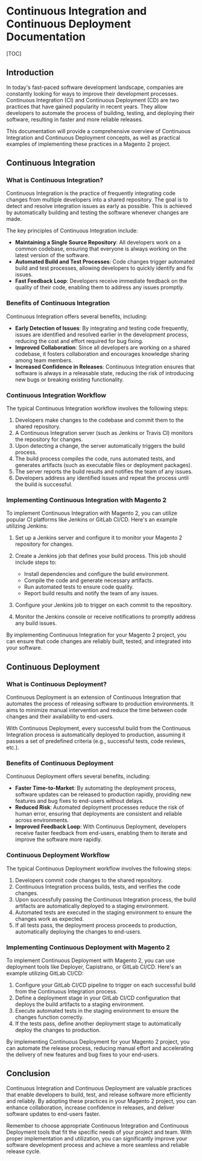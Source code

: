 # Continuous Integration and Continuous Deployment Documentation

[TOC]

## Introduction

In today's fast-paced software development landscape, companies are constantly looking for ways to improve their
development processes. Continuous Integration (CI) and Continuous Deployment (CD) are two practices that have gained
popularity in recent years. They allow developers to automate the process of building, testing, and deploying their
software, resulting in faster and more reliable releases.

This documentation will provide a comprehensive overview of Continuous Integration and Continuous Deployment concepts,
as well as practical examples of implementing these practices in a Magento 2 project.

## Continuous Integration

### What is Continuous Integration?

Continuous Integration is the practice of frequently integrating code changes from multiple developers into a shared
repository. The goal is to detect and resolve integration issues as early as possible. This is achieved by automatically
building and testing the software whenever changes are made.

The key principles of Continuous Integration include:

- **Maintaining a Single Source Repository**: All developers work on a common codebase, ensuring that everyone is always
  working on the latest version of the software.
- **Automated Build and Test Processes**: Code changes trigger automated build and test processes, allowing developers
  to quickly identify and fix issues.
- **Fast Feedback Loop**: Developers receive immediate feedback on the quality of their code, enabling them to address
  any issues promptly.

### Benefits of Continuous Integration

Continuous Integration offers several benefits, including:

- **Early Detection of Issues**: By integrating and testing code frequently, issues are identified and resolved earlier
  in the development process, reducing the cost and effort required for bug fixing.
- **Improved Collaboration**: Since all developers are working on a shared codebase, it fosters collaboration and
  encourages knowledge sharing among team members.
- **Increased Confidence in Releases**: Continuous Integration ensures that software is always in a releasable state,
  reducing the risk of introducing new bugs or breaking existing functionality.

### Continuous Integration Workflow

The typical Continuous Integration workflow involves the following steps:

1. Developers make changes to the codebase and commit them to the shared repository.
2. A Continuous Integration server (such as Jenkins or Travis CI) monitors the repository for changes.
3. Upon detecting a change, the server automatically triggers the build process.
4. The build process compiles the code, runs automated tests, and generates artifacts (such as executable files or
   deployment packages).
5. The server reports the build results and notifies the team of any issues.
6. Developers address any identified issues and repeat the process until the build is successful.

### Implementing Continuous Integration with Magento 2

To implement Continuous Integration with Magento 2, you can utilize popular CI platforms like Jenkins or GitLab CI/CD.
Here's an example utilizing Jenkins:

1. Set up a Jenkins server and configure it to monitor your Magento 2 repository for changes.
2. Create a Jenkins job that defines your build process. This job should include steps to:

    - Install dependencies and configure the build environment.
    - Compile the code and generate necessary artifacts.
    - Run automated tests to ensure code quality.
    - Report build results and notify the team of any issues.

3. Configure your Jenkins job to trigger on each commit to the repository.
4. Monitor the Jenkins console or receive notifications to promptly address any build issues.

By implementing Continuous Integration for your Magento 2 project, you can ensure that code changes are reliably built,
tested, and integrated into your software.

## Continuous Deployment

### What is Continuous Deployment?

Continuous Deployment is an extension of Continuous Integration that automates the process of releasing software to
production environments. It aims to minimize manual intervention and reduce the time between code changes and their
availability to end-users.

With Continuous Deployment, every successful build from the Continuous Integration process is automatically deployed to
production, assuming it passes a set of predefined criteria (e.g., successful tests, code reviews, etc.).

### Benefits of Continuous Deployment

Continuous Deployment offers several benefits, including:

- **Faster Time-to-Market**: By automating the deployment process, software updates can be released to production
  rapidly, providing new features and bug fixes to end-users without delays.
- **Reduced Risk**: Automated deployment processes reduce the risk of human error, ensuring that deployments are
  consistent and reliable across environments.
- **Improved Feedback Loop**: With Continuous Deployment, developers receive faster feedback from end-users, enabling
  them to iterate and improve the software more rapidly.

### Continuous Deployment Workflow

The typical Continuous Deployment workflow involves the following steps:

1. Developers commit code changes to the shared repository.
2. Continuous Integration process builds, tests, and verifies the code changes.
3. Upon successfully passing the Continuous Integration process, the build artifacts are automatically deployed to a
   staging environment.
4. Automated tests are executed in the staging environment to ensure the changes work as expected.
5. If all tests pass, the deployment process proceeds to production, automatically deploying the changes to end-users.

### Implementing Continuous Deployment with Magento 2

To implement Continuous Deployment with Magento 2, you can use deployment tools like Deployer, Capistrano, or GitLab
CI/CD. Here's an example utilizing GitLab CI/CD:

1. Configure your GitLab CI/CD pipeline to trigger on each successful build from the Continuous Integration process.
2. Define a deployment stage in your GitLab CI/CD configuration that deploys the build artifacts to a staging
   environment.
3. Execute automated tests in the staging environment to ensure the changes function correctly.
4. If the tests pass, define another deployment stage to automatically deploy the changes to production.

By implementing Continuous Deployment for your Magento 2 project, you can automate the release process, reducing manual
effort and accelerating the delivery of new features and bug fixes to your end-users.

## Conclusion

Continuous Integration and Continuous Deployment are valuable practices that enable developers to build, test, and
release software more efficiently and reliably. By adopting these practices in your Magento 2 project, you can enhance
collaboration, increase confidence in releases, and deliver software updates to end-users faster.

Remember to choose appropriate Continuous Integration and Continuous Deployment tools that fit the specific needs of
your project and team. With proper implementation and utilization, you can significantly improve your software
development process and achieve a more seamless and reliable release cycle.
